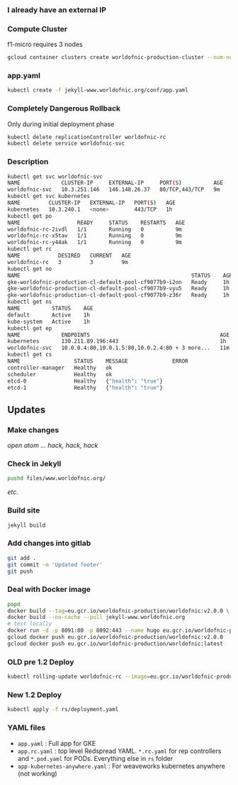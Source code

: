 
### I already have an external IP

### Compute Cluster

f1-micro requires 3 nodes

```bash
gcloud container clusters create worldofnic-production-cluster --num-nodes=3 --machine-type f1-micro --zone europe-west1-b
```

### app.yaml

```bash
kubectl create -f jekyll-www.worldofnic.org/conf/app.yaml
```

### Completely Dangerous Rollback

Only during initial deployment phase

```bash
kubectl delete replicationController worldofnic-rc
kubectl delete service worldofnic-svc
```

### Description

```bash
kubectl get svc worldofnic-svc
NAME             CLUSTER-IP     EXTERNAL-IP     PORT(S)          AGE
worldofnic-svc   10.3.251.146   146.148.26.37   80/TCP,443/TCP   9m
kubectl get svc kubernetes
NAME         CLUSTER-IP   EXTERNAL-IP   PORT(S)   AGE
kubernetes   10.3.240.1   <none>        443/TCP   1h
kubectl get po
NAME                  READY     STATUS    RESTARTS   AGE
worldofnic-rc-2ivdl   1/1       Running   0          9m
worldofnic-rc-x5tav   1/1       Running   0          9m
worldofnic-rc-y44ak   1/1       Running   0          9m
kubectl get rc
NAME            DESIRED   CURRENT   AGE
worldofnic-rc   3         3         9m
kubectl get no
NAME                                                      STATUS    AGE
gke-worldofnic-production-cl-default-pool-cf9077b9-i2on   Ready     1h
gke-worldofnic-production-cl-default-pool-cf9077b9-vyu5   Ready     1h
gke-worldofnic-production-cl-default-pool-cf9077b9-z36r   Ready     1h
kubectl get ns
NAME          STATUS    AGE
default       Active    1h
kube-system   Active    1h
kubectl get ep
NAME             ENDPOINTS                                         AGE
kubernetes       130.211.89.196:443                                1h
worldofnic-svc   10.0.0.4:80,10.0.1.5:80,10.0.2.4:80 + 3 more...   11m
kubectl get cs
NAME                 STATUS    MESSAGE              ERROR
controller-manager   Healthy   ok
scheduler            Healthy   ok
etcd-0               Healthy   {"health": "true"}
etcd-1               Healthy   {"health": "true"}
```
## Updates

### Make changes

_open atom ... hack, hack, hack_

### Check in Jekyll

```bash
pushd files/www.worldofnic.org/
```
_etc._

### Build site

```bash
jekyll build
```
### Add changes into gitlab

```bash
git add .
git commit -m 'Updated footer'
git push
```
### Deal with Docker image

```bash
popd
docker build --tag=eu.gcr.io/worldofnic-production/worldofnic:v2.0.0 \ --tag=eu.gcr.io/worldofnic-production/worldofnic --no-cache --pull .
docker build --no-cache --pull jekyll-www.worldofnic.org
# test locally
docker run -d -p 8091:80 -p 8092:443 --name hugo eu.gcr.io/worldofnic-production/worldofnic
gcloud docker push eu.gcr.io/worldofnic-production/worldofnic:v2.0.0
gcloud docker push eu.gcr.io/worldofnic-production/worldofnic:latest
```

### OLD pre 1.2 Deploy

```bash
kubectl rolling-update worldofnic-rc --image=eu.gcr.io/worldofnic-production/worldofnic-jekyll:v1.0.2
```

### New 1.2 Deploy
```bash
kubectl apply -f rs/deployment.yaml
```

### YAML files

* `app.yaml` : Full app for GKE
* `app.rc.yaml` : top level Redspread YAML. `*.rc.yaml` for rep controllers and `*.pod.yaml` for PODs. Everything else in `rs` folder
* `app-kubernetes-anywhere.yaml` : For weaveworks kubernetes anywhere (not working)
